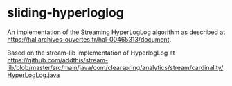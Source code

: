 # sliding-hyperloglog

An implementation of the Streaming HyperLogLog algorithm as described at https://hal.archives-ouvertes.fr/hal-00465313/document.

Based on the stream-lib implementation of HyperlogLog at https://github.com/addthis/stream-lib/blob/master/src/main/java/com/clearspring/analytics/stream/cardinality/HyperLogLog.java